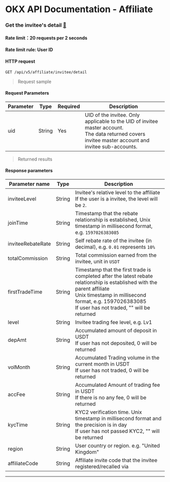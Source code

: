 # OKX API Documentation - Affiliate

### Get the invitee's detail [🔗](https://www.okx.com/docs-v5/en/#affiliate-rest-api-get-the-invitee-39-s-detail "Direct link to: https://www.okx.com/docs-v5/en/#affiliate-rest-api-get-the-invitee-39-s-detail")

#### Rate limit：20 requests per 2 seconds

#### Rate limit rule: User ID

#### HTTP request

`GET /api/v5/affiliate/invitee/detail`

> Request sample

#### Request Parameters

| Parameter | Type   | Required | Description                                                                                                                                            |
| --------- | ------ | -------- | ------------------------------------------------------------------------------------------------------------------------------------------------------ |
| uid       | String | Yes      | UID of the invitee. Only applicable to the UID of invitee master account.<br>The data returned covers invitee master account and invitee sub-accounts. |

> Returned results

#### Response parameters

| **Parameter name** | **Type** | **Description**                                                                                                                                                                                                                      |
| ------------------ | -------- | ------------------------------------------------------------------------------------------------------------------------------------------------------------------------------------------------------------------------------------ |
| inviteeLevel       | String   | Invitee's relative level to the affiliate<br>If the user is a invitee, the level will be <code>2</code>.                                                                                                                             |
| joinTime           | String   | Timestamp that the rebate relationship is established, Unix timestamp in millisecond format, e.g. <code>1597026383085</code>                                                                                                         |
| inviteeRebateRate  | String   | Self rebate rate of the invitee (in decimal), e.g. <code>0.01</code> represents <code>10%</code>                                                                                                                                     |
| totalCommission    | String   | Total commission earned from the invitee, unit in <code>USDT</code>                                                                                                                                                                  |
| firstTradeTime     | String   | Timestamp that the first trade is completed after the latest rebate relationship is established with the parent affiliate<br>Unix timestamp in millisecond format, e.g. 1597026383085<br>If user has not traded, "" will be returned |
| level              | String   | Invitee trading fee level, e.g. Lv1                                                                                                                                                                                                  |
| depAmt             | String   | Accumulated amount of deposit in USDT<br>If user has not deposited, 0 will be returned                                                                                                                                               |
| volMonth           | String   | Accumulated Trading volume in the current month in USDT<br>If user has not traded, 0 will be returned                                                                                                                                |
| accFee             | String   | Accumulated Amount of trading fee in USDT<br>If there is no any fee, 0 will be returned                                                                                                                                              |
| kycTime            | String   | KYC2 verification time. Unix timestamp in millisecond format and the precision is in day<br>If user has not passed KYC2, "" will be returned                                                                                         |
| region             | String   | User country or region. e.g. "United Kingdom"                                                                                                                                                                                        |
| affiliateCode      | String   | Affiliate invite code that the invitee registered/recalled via                                                                                                                                                                       |

---
